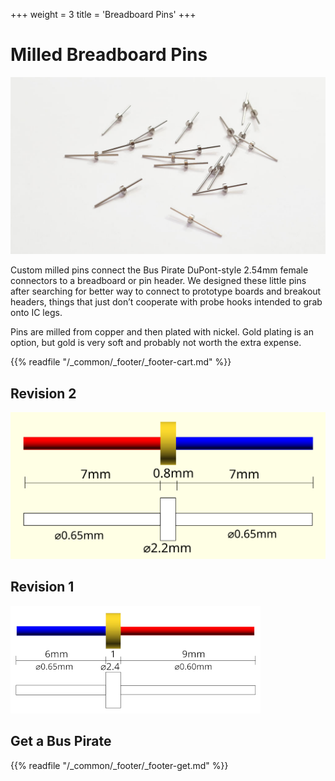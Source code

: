 +++
weight = 3
title = 'Breadboard Pins'
+++

# Milled Breadboard Pins

![](./img/pin-milled-v1.jpg)

Custom milled pins connect the Bus Pirate DuPont-style 2.54mm female connectors to a breadboard or pin header. We designed these little pins after searching for better way to connect to prototype boards and breakout headers, things that just don’t cooperate with probe hooks intended to grab onto IC legs.

Pins are milled from copper and then plated with nickel. Gold plating is an option, but gold is very soft and probably not worth the extra expense.



{{% readfile "/_common/_footer/_footer-cart.md" %}}

## Revision 2
![](./img/pin-milled-rev2.png)

## Revision 1
![](./img/pin-milled-measurements-400.png)

## Get a Bus Pirate
 

{{% readfile "/_common/_footer/_footer-get.md" %}}

